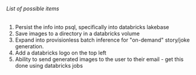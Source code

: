 ###### List of possible items 
1. Persist the info into psql, specifically into databricks lakebase
2. Save images to a directory in a databricks volume
3. Expand into provisionless batch inference for "on-demand" story/joke generation.
4. Add a databricks logo on the top left
5. Ability to send generated images to the user to their email - get this done using databricks jobs
